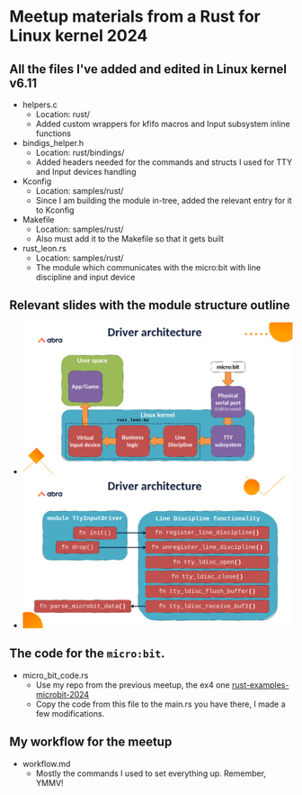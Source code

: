 # Meetup materials from a Rust for Linux kernel 2024
## All the files I've added and edited in Linux kernel v6.11
- helpers.c
  - Location: rust/
  - Added custom wrappers for kfifo macros and Input subsystem inline functions
- bindigs_helper.h
  - Location: rust/bindings/
  - Added headers needed for the commands and structs I used for TTY and Input devices handling
- Kconfig
  - Location: samples/rust/
  - Since I am building the module in-tree, added the relevant entry for it to Kconfig
- Makefile
  - Location: samples/rust/
  - Also must add it to the Makefile so that it gets built
- rust_leon.rs
  - Location: samples/rust/
  - The module which communicates with the micro:bit with line discipline and input device
## Relevant slides with the module structure outline
- ![slide19.png](https://github.com/l-0-l/rust_in_kernel_2024/blob/main/slide19.png)
- ![slide20.png](https://github.com/l-0-l/rust_in_kernel_2024/blob/main/slide20.png)
## The code for the `micro:bit`.
- micro_bit_code.rs
  - Use my repo from the previous meetup, the ex4 one [rust-examples-microbit-2024](https://github.com/l-0-l/rust-examples-microbit-2024/tree/main/ex4_accelerometer/src)
  - Copy the code from this file to the main.rs you have there, I made a few modifications.
## My workflow for the meetup
- workflow.md
  - Mostly the commands I used to set everything up. Remember, YMMV! 
